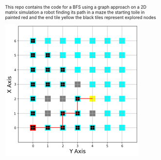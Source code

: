 This repo contains the code for a BFS using a graph approach on a 2D matrix
simulation a robot finding its path in a maze
the starting toile in painted red and the end tile yellow
the black tiles represent explored nodes



![Agent Found Its Path!](A_star_graph.png)


